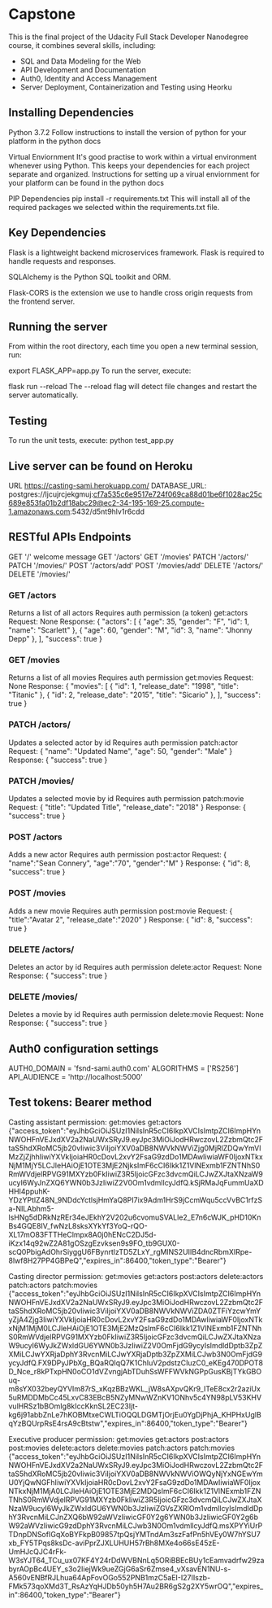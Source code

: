 # Capstone
This is the final project of the Udacity Full Stack Developer Nanodegree course, it combines several skills, including:

* SQL and Data Modeling for the Web
* API Development and Documentation
* Auth0, Identity and Access Management
* Server Deployment, Containerization and Testing using Heorku

## Installing Dependencies
Python 3.7.2
Follow instructions to install the version of python for your platform in the python docs

Virtual Enviornment
It's good practise to work within a virtual environment whenever using Python. This keeps your dependencies for each project separate and organized. Instructions for setting up a virual enviornment for your platform can be found in the python docs

PIP Dependencies
pip install -r requirements.txt
This will install all of the required packages we selected within the requirements.txt file.

## Key Dependencies
Flask is a lightweight backend microservices framework. Flask is required to handle requests and responses.

SQLAlchemy is the Python SQL toolkit and ORM.

Flask-CORS is the extension we use to handle cross origin requests from the frontend server.

## Running the server
From within the root directory, each time you open a new terminal session, run:

export FLASK_APP=app.py
To run the server, execute:

flask run --reload
The --reload flag will detect file changes and restart the server automatically.

## Testing
To run the unit tests, execute:
python test_app.py

## Live server can be found on Heroku
URL https://casting-sami.herokuapp.com/
DATABASE_URL: postgres://ljcujrcjekgmuj:cf7a535c6e9517e724f069ca88d01be6f1028ac25c689e853fa01b2df18abc29@ec2-34-195-169-25.compute-1.amazonaws.com:5432/d5nt9hlv1r6cdd

## RESTful APIs Endpoints
GET '/' welcome message
GET '/actors'
GET '/movies'
PATCH '/actors/<id>'
PATCH '/movies/<id>'
POST '/actors/add'
POST '/movies/add'
DELETE '/actors/<id>'
DELETE '/movies/<id>'

### GET /actors
Returns a list of all actors
Requires auth permission (a token) get:actors
Request: None
Response:
{
  "actors": [
    {
      "age": 35,
      "gender": "F",
      "id": 1,
      "name": "Scarlett"
    },
    {
      "age": 60,
      "gender": "M",
      "id": 3,
      "name": "Jhonny Depp"
    },
  ],
  "success": true
}

### GET /movies
Returns a list of all movies
Requires auth permission get:movies
Request: None
Response:
{
  "movies": [
    {
      "id": 1,
      "release_date": "1998",
      "title": "Titanic"
    },
    {
      "id": 2,
      "release_date": "2015",
      "title": "Sicario"
    },
  ],
  "success": true
}

### PATCH /actors/<id>
Updates a selected actor by id
Requires auth permission patch:actor
Request:
{
    "name": "Updated Name",
    "age": 50,
    "gender": "Male"
}
Response:
{
    "success": true
}

### PATCH /movies/<id>
Updates a selected movie by id
Requires auth permission patch:movie
Request:
{
    "title": "Updated Title",
    "release_date": "2018"
}
Response:
{
    "success": true
}

### POST /actors
Adds a new actor
Requires auth permission post:actor
Request:
{
   "name":"Sean Connery",
   "age":"70",
   "gender":"M"
}
Response:
{
  "id": 8,
  "success": true
}
### POST /movies
Adds a new movie
Requires auth permission post:movie
Request:
{
  "title":"Avatar 2",
  "release_date":"2020"
}
Response:
{
  "id": 8,
  "success": true
}
### DELETE /actors/<id>
Deletes an actor by id
Requires auth permission delete:actor
Request: None
Response:
{
    "success": true
}

### DELETE /movies/<id>
Deletes a movie by id
Requires auth permission delete:movie
Request: None
Response:
{
    "success": true
}

## Auth0 configuration settings
AUTH0_DOMAIN = 'fsnd-sami.auth0.com'
ALGORITHMS = ['RS256']
API_AUDIENCE = 'http://localhost:5000'


## Test tokens: Bearer method
Casting assistant permission: get:movies get:actors 
{"access_token":"eyJhbGciOiJSUzI1NiIsInR5cCI6IkpXVCIsImtpZCI6ImpHYnNWOHFnVEJxdXV2a2NaUWxSRyJ9.eyJpc3MiOiJodHRwczovL2ZzbmQtc2FtaS5hdXRoMC5jb20vIiwic3ViIjoiYXV0aDB8NWVkNWViZjg0MjRlZDQwYmVlMzZjZjhhIiwiYXVkIjoiaHR0cDovL2xvY2FsaG9zdDo1MDAwIiwiaWF0IjoxNTkxNjM1MjY5LCJleHAiOjE1OTE3MjE2NjksImF6cCI6Ikk1Z1VlNExmb1FZNTNhS0RmWVdjelRPVG91MXYzb0FkIiwiZ3R5IjoicGFzc3dvcmQiLCJwZXJtaXNzaW9ucyI6WyJnZXQ6YWN0b3JzIiwiZ2V0Om1vdmllcyJdfQ.kSjRMaJqFummUaXDHHI4ppuhK-YDzYPtlZ48N_9NDdcYctlsjHmYaQ8PI7ix9Adm1HrS9jCcmWqu5ccVvBC1rfzSa-NILAbhm5-lsHNg5dDRkNzREr34eJEkhY2V202u6cvomuSVALle2_E7n6cWJK_pHD10KnBs4GQE8IV_fwNzL8sksXYkYf3YoQ-rQO-XL17mO83FTTHeClmpx8A0j0hENcC2DJ5d-iKzx14q92wZ2A81gOSzgEzvksen9s9FO_tb9GUX0-scQ0PbigAdOhrSiyggU6FBynrtlzTD5ZLxY_rgMlNS2UIIB4dncRbmXIRpe-8lwf8H27PP4GBPeQ","expires_in":86400,"token_type":"Bearer"}

Casting director permission: get:movies get:actors post:actors delete:actors patch:actors patch:movies
{"access_token":"eyJhbGciOiJSUzI1NiIsInR5cCI6IkpXVCIsImtpZCI6ImpHYnNWOHFnVEJxdXV2a2NaUWxSRyJ9.eyJpc3MiOiJodHRwczovL2ZzbmQtc2FtaS5hdXRoMC5jb20vIiwic3ViIjoiYXV0aDB8NWVkNWViZDA0ZTFiYzcwYmYyZjA4Zjg3IiwiYXVkIjoiaHR0cDovL2xvY2FsaG9zdDo1MDAwIiwiaWF0IjoxNTkxNjM1MjM0LCJleHAiOjE1OTE3MjE2MzQsImF6cCI6Ikk1Z1VlNExmb1FZNTNhS0RmWVdjelRPVG91MXYzb0FkIiwiZ3R5IjoicGFzc3dvcmQiLCJwZXJtaXNzaW9ucyI6WyJkZWxldGU6YWN0b3JzIiwiZ2V0OmFjdG9ycyIsImdldDptb3ZpZXMiLCJwYXRjaDphY3RvcnMiLCJwYXRjaDptb3ZpZXMiLCJwb3N0OmFjdG9ycyJdfQ.FX9DPyJPbXg_BQaRQIqQ7K1ChIuV2pdstzCIuzC0_eKEg470DPOT8D_Nce_r8kPTxpHN0oCO1dVZvngjAbTDuhSsWFFWVkNGPpGusKBjTYkGBOuq-m8sYX032beyQYVIm87rS_xKqzBBzWKL_jW8sAXpvQKr9_ITeE8cx2r2aziUx5uRMDDMbCc45LxvC83EBcB5NZyMNwWZnKV1ONhv5c4YN98pLV53KHVvulHRSz1bBOmIg8kIccKknSL2EC23Ijt-kg6j91abbZnLe7hKOBMtxeCWLTiOQQLDGMTjOrjEu0YgDjPhjA_KHPHxUglBqYzBQUrpRsE4rsA9cBtstw","expires_in":86400,"token_type":"Bearer"}

Executive producer permission: get:movies get:actors post:actors post:movies delete:actors delete:movies patch:actors patch:movies
{"access_token":"eyJhbGciOiJSUzI1NiIsInR5cCI6IkpXVCIsImtpZCI6ImpHYnNWOHFnVEJxdXV2a2NaUWxSRyJ9.eyJpc3MiOiJodHRwczovL2ZzbmQtc2FtaS5hdXRoMC5jb20vIiwic3ViIjoiYXV0aDB8NWVkNWViOWQyNjYxNGEwYmU0YjQwNGFhIiwiYXVkIjoiaHR0cDovL2xvY2FsaG9zdDo1MDAwIiwiaWF0IjoxNTkxNjM1MjA0LCJleHAiOjE1OTE3MjE2MDQsImF6cCI6Ikk1Z1VlNExmb1FZNTNhS0RmWVdjelRPVG91MXYzb0FkIiwiZ3R5IjoicGFzc3dvcmQiLCJwZXJtaXNzaW9ucyI6WyJkZWxldGU6YWN0b3JzIiwiZGVsZXRlOm1vdmllcyIsImdldDphY3RvcnMiLCJnZXQ6bW92aWVzIiwicGF0Y2g6YWN0b3JzIiwicGF0Y2g6bW92aWVzIiwicG9zdDphY3RvcnMiLCJwb3N0Om1vdmllcyJdfQ.msXPYYiUrPTDnpDNSofIGqXoBYFkpB09857tpQsjYMTndAm3szFafPn5hVEy0W7hYSU7xb_FY5TPqs8ksDc-aviPprZJXLUHUH57rBh8MXe4o66sE45zE-UmHJcQJC4rFk-W3sYJT64_TCu_ux07KF4Y24rDdWVBNnLq5ORiBBEcBUy1cEamvadrfw29zabyrAOpBc4UEY_s3o2IiejWk9ueZGjG6aSr6Zmse4_vXsavEN1NU-s-A560vENBfRJLhua64ApFovOGo552PNB1mzC5aEI-I27IIszb-FMk573qoXMd3T_RsAzYqHJDb50yh5H7Au2BR6gS2g2XY5wrOQ","expires_in":86400,"token_type":"Bearer"}



